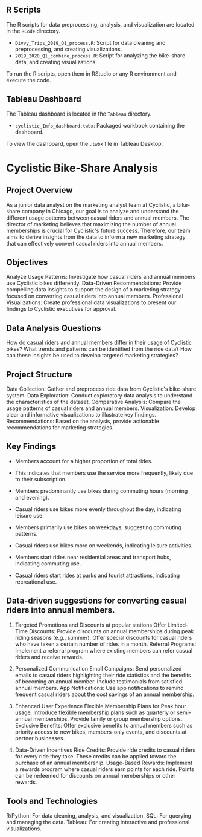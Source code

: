 ## R Scripts

The R scripts for data preprocessing, analysis, and visualization are located in the `RCode` directory.

- `Divvy_Trips_2019_Q1_process.R`: Script for data cleaning and preprocessing, and creating visualizations.
- `2019_2020_Q1_combine_process.R`: Script for analyzing the bike-share data, and creating visualizations.

To run the R scripts, open them in RStudio or any R environment and execute the code.

## Tableau Dashboard

The Tableau dashboard is located in the `Tableau` directory.

- `cyclistic_Info_dashboard.twbx`: Packaged workbook containing the dashboard.

To view the dashboard, open the `.twbx` file in Tableau Desktop.

# Cyclistic Bike-Share Analysis
## Project Overview
As a junior data analyst on the marketing analyst team at Cyclistic, a bike-share company in Chicago, our goal is to analyze and understand the different usage patterns between casual riders and annual members. The director of marketing believes that maximizing the number of annual memberships is crucial for Cyclistic's future success. Therefore, our team aims to derive insights from the data to inform a new marketing strategy that can effectively convert casual riders into annual members.

## Objectives
Analyze Usage Patterns: Investigate how casual riders and annual members use Cyclistic bikes differently.
Data-Driven Recommendations: Provide compelling data insights to support the design of a marketing strategy focused on converting casual riders into annual members.
Professional Visualizations: Create professional data visualizations to present our findings to Cyclistic executives for approval.

## Data Analysis Questions
How do casual riders and annual members differ in their usage of Cyclistic bikes?
What trends and patterns can be identified from the ride data?
How can these insights be used to develop targeted marketing strategies?

## Project Structure
Data Collection: Gather and preprocess ride data from Cyclistic's bike-share system.
Data Exploration: Conduct exploratory data analysis to understand the characteristics of the dataset.
Comparative Analysis: Compare the usage patterns of casual riders and annual members.
Visualization: Develop clear and informative visualizations to illustrate key findings.
Recommendations: Based on the analysis, provide actionable recommendations for marketing strategies.

## Key Findings
- Members account for a higher proportion of total rides.
- This indicates that members use the service more frequently, likely due to their subscription.
  
- Members predominantly use bikes during commuting hours (morning and evening).
- Casual riders use bikes more evenly throughout the day, indicating leisure use.

- Members primarily use bikes on weekdays, suggesting commuting patterns.
- Casual riders use bikes more on weekends, indicating leisure activities.

- Members start rides near residential areas and transport hubs, indicating commuting use.
- Casual riders start rides at parks and tourist attractions, indicating recreational use.

## Data-driven suggestions for converting casual riders into annual members.

1. Targeted Promotions and Discounts at popular stations
Offer Limited-Time Discounts:
Provide discounts on annual memberships during peak riding seasons (e.g., summer).
Offer special discounts for casual riders who have taken a certain number of rides in a month.
Referral Programs:
Implement a referral program where existing members can refer casual riders and receive rewards.

2. Personalized Communication
Email Campaigns:
Send personalized emails to casual riders highlighting their ride statistics and the benefits of becoming an annual member.
Include testimonials from satisfied annual members.
App Notifications:
Use app notifications to remind frequent casual riders about the cost savings of an annual membership.

3. Enhanced User Experience
Flexible Membership Plans for Peak hour usage.
Introduce flexible membership plans such as quarterly or semi-annual memberships.
Provide family or group membership options.
Exclusive Benefits:
Offer exclusive benefits to annual members such as priority access to new bikes, members-only events, and discounts at partner businesses.

4. Data-Driven Incentives
Ride Credits:
Provide ride credits to casual riders for every ride they take. These credits can be applied toward the purchase of an annual membership.
Usage-Based Rewards:
Implement a rewards program where casual riders earn points for each ride. Points can be redeemed for discounts on annual memberships or other rewards.

## Tools and Technologies
R/Python: For data cleaning, analysis, and visualization.
SQL: For querying and managing the data.
Tableau: For creating interactive and professional visualizations.
